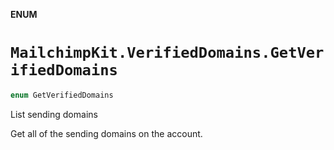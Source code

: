 **ENUM**

# `MailchimpKit.VerifiedDomains.GetVerifiedDomains`

```swift
enum GetVerifiedDomains
```

List sending domains

Get all of the sending domains on the account.
